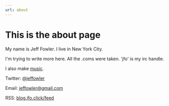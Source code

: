 ```yaml
---
url: about
---
```


This is the about page
======================

My name is Jeff Fowler. I live in New York City.

I'm trying to write more here. All the .coms were taken. 'jfo' is my irc handle.

I also make [music](http://music.jfo.click).

Twitter: [@jeffowler](https://twitter.com/jeffowler)

Email: [jeffowler@gmail.com](mailto:jeffowler@gmail.com)

RSS: [blog.jfo.click/feed](/feed)
